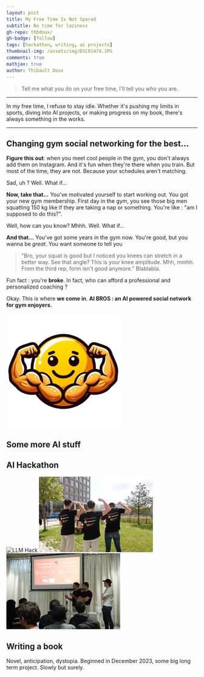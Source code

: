 ```yaml
---
layout: post
title: My Free Time Is Not Spared
subtitle: No time for laziness
gh-repo: thbdoux/
gh-badge: [follow]
tags: [hackathon, writing, ai projects]
thumbnail-img: /assets/img/DSC01474.JPG
comments: true
mathjax: true
author: Thibault Doux
---
```


> Tell me what you do on your free time, I'll tell you who you are. 

---

In my free time, I refuse to stay idle. Whether it's pushing my limits in sports, diving into AI projects, or making progress on my book, there's always something in the works.

---

## Changing gym social networking for the best...

**Figure this out**: when you meet cool people in the gym, you don't always add them on Instagram. And it's fun when they're there when you train. But most of the time, they are not.
Because your schedules aren't matching.

Sad, uh ? Well. What if...

**Now, take that...** 
You've motivated yourself to start working out. You got your new gym membership.
First day in the gym, you see those big men squatting 150 kg like if they are taking a nap or something. 
You're like : "am I supposed to do this?".

Well, how can you know? Mhhh. Well. What if...

**And that...**
You've got some years in the gym now. You're good, but you wanna be *great*. You want someone to tell you 
> "Bro, your squat is good but I noticed you knees can stretch in a better way. See that angle? This is your knee amplitude. Mhh, mmhh. From the third rep, form isn't good anymore." Blablabla.

Fun fact : you're **broke**. In fact, who can afford a professional and personalized coaching ? 

Okay. This is where **we come in**. **AI BROS : an AI powered social network for gym enjoyers.**

<img src="assets/img/aibros.png" alt="AI Bros" style="width:300px; height:auto;" class="center">


## Some more AI stuff 


## AI Hackathon

<img src="https://images.lumacdn.com/cdn-cgi/image/format=auto,fit=cover,dpr=2,background=white,quality=75,width=400,height=400/event-covers/qd/76a433f2-9621-4f19-956b-c73a86aa1e9d" alt="LLM Hack" style="width:200px; height:auto;" class="center">

<img src="assets/img/DSC01356.JPG" alt="Double AI Bros biceps" style="width:300px; height:auto;" class="center">

<img src="assets/img/DSC01635.JPG" alt="AI Bros presentation" style="width:300px; height:auto;" class="center">


## Writing a book 

Novel, anticipation, dystopia. Beginned in December 2023, some big long term project. Slowly but surely.


